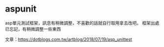 # aspunit
asp單元測試框架，訊息有稍微調整，不喜歡的話就自行取用拿去改吧。
框架出處已忘記，有稍微調整一些東西

文章：https://dotblogs.com.tw/artblog/2018/07/19/asp_unittest
